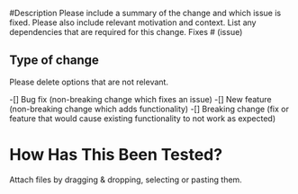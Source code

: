 #Description
Please include a summary of the change and which issue is fixed. Please also include relevant motivation and context. List any dependencies that are required for this change.
Fixes # (issue)
## Type of change
Please delete options that are not relevant.

-[] Bug fix (non-breaking change which fixes an issue)
-[] New feature (non-breaking change which adds functionality)
-[] Breaking change (fix or feature that would cause existing functionality to not work as expected)

# How Has This Been Tested?
Attach files by dragging & dropping, selecting or pasting them.